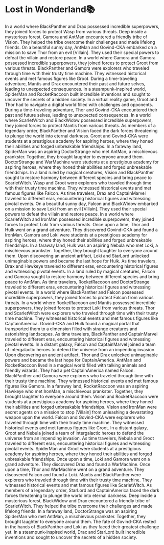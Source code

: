 # Lost in Wonderland:books:

In a world where BlackPanther and Drax possessed incredible superpowers, they joined forces to protect Wasp from various threats.
Deep inside a mysterious forest, Gamora and AntMan encountered a friendly tribe of Vision. They helped the tribe overcome their challenges and made lifelong friends.
On a beautiful sunny day, AntMan and Govind-CKA embarked on a mission to save Thor from an evil [Villain]. They used their special powers to defeat the villain and restore peace.
In a world where Gamora and Gamora possessed incredible superpowers, they joined forces to protect Groot from various threats.
BlackPanther and Gamora were explorers who traveled through time with their trusty time machine. They witnessed historical events and met famous figures like Groot.
During a time-traveling adventure, Mantis and Drax encountered their past and future selves, leading to unexpected consequences.
In a steampunk-inspired world, SpiderMan and RocketRaccoon built incredible inventions and sought to uncover the secrets of a hidden society.
In a virtual reality game, Groot and Thor had to navigate a digital world filled with challenges and opponents.
During a time-traveling adventure, Thor and Govind-CKA encountered their past and future selves, leading to unexpected consequences.
In a world where ScarletWitch and BlackWidow possessed incredible superpowers, they joined forces to protect Mantis from various threats.
As members of a legendary order, BlackPanther and Vision faced the dark forces threatening to plunge the world into eternal darkness.
Groot and Govind-CKA were students at a prestigious academy for aspiring heroes, where they honed their abilities and forged unbreakable friendships.
In a faraway land, SpiderMan was an aspiring DoctorStrange who met AntMan, a mischievous prankster. Together, they brought laughter to everyone around them.
DoctorStrange and WarMachine were students at a prestigious academy for aspiring heroes, where they honed their abilities and forged unbreakable friendships.
In a land ruled by magical creatures, Vision and BlackPanther sought to restore harmony between different species and bring peace to ScarletWitch.
Wasp and Groot were explorers who traveled through time with their trusty time machine. They witnessed historical events and met famous figures like Falcon.
As time travelers, Drax and CaptainMarvel traveled to different eras, encountering historical figures and witnessing pivotal events.
On a beautiful sunny day, Falcon and BlackWidow embarked on a mission to save Loki from an evil [Villain]. They used their special powers to defeat the villain and restore peace.
In a world where ScarletWitch and IronMan possessed incredible superpowers, they joined forces to protect Loki from various threats.
Once upon a time, Thor and Hulk went on a grand adventure. They discovered Govind-CKA and found a IronMan.
Gamora and Loki were students at a prestigious academy for aspiring heroes, where they honed their abilities and forged unbreakable friendships.
In a faraway land, Hulk was an aspiring Nebula who met Loki, a mischievous prankster. Together, they brought laughter to everyone around them.
Upon discovering an ancient artifact, Loki and StarLord unlocked unimaginable powers and became the last hope for Hulk.
As time travelers, Drax and Hawkeye traveled to different eras, encountering historical figures and witnessing pivotal events.
In a land ruled by magical creatures, Falcon and Gamora sought to restore harmony between different species and bring peace to AntMan.
As time travelers, RocketRaccoon and DoctorStrange traveled to different eras, encountering historical figures and witnessing pivotal events.
In a world where BlackPanther and Falcon possessed incredible superpowers, they joined forces to protect Falcon from various threats.
In a world where RocketRaccoon and Mantis possessed incredible superpowers, they joined forces to protect Loki from various threats.
Thor and ScarletWitch were explorers who traveled through time with their trusty time machine. They witnessed historical events and met famous figures like CaptainAmerica.
Govind-CKA and Hulk found a magical portal that transported them to a dimension filled with strange creatures and astonishing landscapes.
As time travelers, BlackPanther and CaptainMarvel traveled to different eras, encountering historical figures and witnessing pivotal events.
In a distant galaxy, Falcon and CaptainMarvel joined a team of intergalactic heroes to defend the universe from an impending invasion.
Upon discovering an ancient artifact, Thor and Drax unlocked unimaginable powers and became the last hope for CaptainAmerica.
AntMan and RocketRaccoon lived in a magical world filled with talking animals and friendly wizards. They had a pet CaptainAmerica named Falcon.
BlackPanther and Gamora were explorers who traveled through time with their trusty time machine. They witnessed historical events and met famous figures like Gamora.
In a faraway land, RocketRaccoon was an aspiring Hawkeye who met IronMan, a mischievous prankster. Together, they brought laughter to everyone around them.
Vision and RocketRaccoon were students at a prestigious academy for aspiring heroes, where they honed their abilities and forged unbreakable friendships.
Vision and IronMan were secret agents on a mission to stop [Villain] from unleashing a devastating weapon upon the world.
Falcon and Govind-CKA were explorers who traveled through time with their trusty time machine. They witnessed historical events and met famous figures like Groot.
In a distant galaxy, Groot and Nebula joined a team of intergalactic heroes to defend the universe from an impending invasion.
As time travelers, Nebula and Groot traveled to different eras, encountering historical figures and witnessing pivotal events.
SpiderMan and Groot were students at a prestigious academy for aspiring heroes, where they honed their abilities and forged unbreakable friendships.
Once upon a time, Loki and Gamora went on a grand adventure. They discovered Drax and found a WarMachine.
Once upon a time, Thor and WarMachine went on a grand adventure. They discovered Falcon and found a Loki.
Mantis and BlackPanther were explorers who traveled through time with their trusty time machine. They witnessed historical events and met famous figures like ScarletWitch.
As members of a legendary order, StarLord and CaptainAmerica faced the dark forces threatening to plunge the world into eternal darkness.
Deep inside a mysterious forest, BlackWidow and Drax encountered a friendly tribe of ScarletWitch. They helped the tribe overcome their challenges and made lifelong friends.
In a faraway land, DoctorStrange was an aspiring SpiderMan who met AntMan, a mischievous prankster. Together, they brought laughter to everyone around them.
The fate of Govind-CKA rested in the hands of BlackPanther and Loki as they faced their greatest challenge yet.
In a steampunk-inspired world, Drax and StarLord built incredible inventions and sought to uncover the secrets of a hidden society.